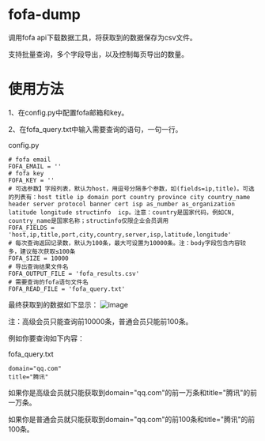 # fofa-dump
调用fofa api下载数据工具，将获取到的数据保存为csv文件。

支持批量查询，多个字段导出，以及控制每页导出的数量。

# 使用方法
1、在config.py中配置fofa邮箱和key。

2、在fofa_query.txt中输入需要查询的语句，一句一行。

config.py
```
# fofa email
FOFA_EMAIL = ''
# fofa key
FOFA_KEY = ''
# 可选参数】字段列表，默认为host，用逗号分隔多个参数，如(fields=ip,title)。可选的列表有：host title ip domain port country province city country_name header server protocol banner cert isp as_number as_organization latitude longitude structinfo  icp。注意：country是国家代码，例如CN, country_name是国家名称；structinfo仅限企业会员调用
FOFA_FIELDS = 'host,ip,title,port,city,country,server,isp,latitude,longitude'
# 每次查询返回记录数，默认为100条，最大可设置为10000条。注：body字段包含内容较多，建议每次获取≤100条
FOFA_SIZE = 10000
# 导出查询结果文件名
FOFA_OUTPUT_FILE = 'fofa_results.csv'
# 需要查询的fofa语句文件名
FOFA_READ_FILE = 'fofa_query.txt'

```
最终获取到的数据如下显示：
![image](https://user-images.githubusercontent.com/38800368/130309468-a6fb6c8e-e7a2-4e91-b509-ffbe552071c9.png)



注：高级会员只能查询前10000条，普通会员只能前100条。

例如你要查询如下内容：

fofa_query.txt
```
domain="qq.com"
title="腾讯"
```
如果你是高级会员就只能获取到domain="qq.com"的前一万条和title="腾讯"的前一万条。

如果你是普通会员就只能获取到domain="qq.com"的前100条和title="腾讯"的前100条。
